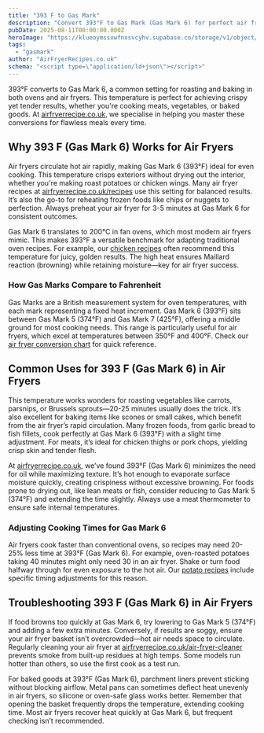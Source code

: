 ```yaml
---
title: "393 F to Gas Mark"
description: "Convert 393°F to Gas Mark (Gas Mark 6) for perfect air fryer and oven cooking. Includes UK conversion charts and temperature tips."
pubDate: 2025-08-11T00:00:00.000Z
heroImage: "https://klueoymssxwfnxsvcyhv.supabase.co/storage/v1/object/public/md/393-f-to-gas-mark-0ed59841.png"
tags:
  - "gasmark"
author: "AirFryerRecipes.co.uk"
schema: "<script type=\"application/ld+json\"></script>"
---
```


<p>393°F converts to Gas Mark 6, a common setting for roasting and baking in both ovens and air fryers. This temperature is perfect for achieving crispy yet tender results, whether you're cooking meats, vegetables, or baked goods. At <a href=https://www.airfryerrecipe.co.uk>airfryerrecipe.co.uk</a>, we specialise in helping you master these conversions for flawless meals every time.</p>

<h2>Why 393 F (Gas Mark 6) Works for Air Fryers</h2>
<p>Air fryers circulate hot air rapidly, making Gas Mark 6 (393°F) ideal for even cooking. This temperature crisps exteriors without drying out the interior, whether you're making roast potatoes or chicken wings. Many air fryer recipes at <a href=https://www.airfryerrecipe.co.uk/recipes>airfryerrecipe.co.uk/recipes</a> use this setting for balanced results. It’s also the go-to for reheating frozen foods like chips or nuggets to perfection. Always preheat your air fryer for 3-5 minutes at Gas Mark 6 for consistent outcomes.</p>

<p>Gas Mark 6 translates to 200°C in fan ovens, which most modern air fryers mimic. This makes 393°F a versatile benchmark for adapting traditional oven recipes. For example, our <a href=https://www.airfryerrecipe.co.uk/recipe-category/chicken>chicken recipes</a> often recommend this temperature for juicy, golden results. The high heat ensures Maillard reaction (browning) while retaining moisture—key for air fryer success.</p>

<h3>How Gas Marks Compare to Fahrenheit</h3>
<p>Gas Marks are a British measurement system for oven temperatures, with each mark representing a fixed heat increment. Gas Mark 6 (393°F) sits between Gas Mark 5 (374°F) and Gas Mark 7 (425°F), offering a middle ground for most cooking needs. This range is particularly useful for air fryers, which excel at temperatures between 350°F and 400°F. Check our <a href=https://www.airfryerrecipe.co.uk/air-fryer-conversion-chart>air fryer conversion chart</a> for quick reference.</p>

<h2>Common Uses for 393 F (Gas Mark 6) in Air Fryers</h2>
<p>This temperature works wonders for roasting vegetables like carrots, parsnips, or Brussels sprouts—20-25 minutes usually does the trick. It’s also excellent for baking items like scones or small cakes, which benefit from the air fryer’s rapid circulation. Many frozen foods, from garlic bread to fish fillets, cook perfectly at Gas Mark 6 (393°F) with a slight time adjustment. For meats, it’s ideal for chicken thighs or pork chops, yielding crisp skin and tender flesh.</p>

<p>At <a href=https://www.airfryerrecipe.co.uk>airfryerrecipe.co.uk</a>, we’ve found 393°F (Gas Mark 6) minimizes the need for oil while maximizing texture. It’s hot enough to evaporate surface moisture quickly, creating crispiness without excessive browning. For foods prone to drying out, like lean meats or fish, consider reducing to Gas Mark 5 (374°F) and extending the time slightly. Always use a meat thermometer to ensure safe internal temperatures.</p>

<h3>Adjusting Cooking Times for Gas Mark 6</h3>
<p>Air fryers cook faster than conventional ovens, so recipes may need 20-25% less time at 393°F (Gas Mark 6). For example, oven-roasted potatoes taking 40 minutes might only need 30 in an air fryer. Shake or turn food halfway through for even exposure to the hot air. Our <a href=https://www.airfryerrecipe.co.uk/recipe-category/potatoes>potato recipes</a> include specific timing adjustments for this reason.</p>

<h2>Troubleshooting 393 F (Gas Mark 6) in Air Fryers</h2>
<p>If food browns too quickly at Gas Mark 6, try lowering to Gas Mark 5 (374°F) and adding a few extra minutes. Conversely, if results are soggy, ensure your air fryer basket isn’t overcrowded—hot air needs space to circulate. Regularly cleaning your air fryer at <a href=https://www.airfryerrecipe.co.uk/air-fryer-cleaner>airfryerrecipe.co.uk/air-fryer-cleaner</a> prevents smoke from built-up residues at high temps. Some models run hotter than others, so use the first cook as a test run.</p>

<p>For baked goods at 393°F (Gas Mark 6), parchment liners prevent sticking without blocking airflow. Metal pans can sometimes deflect heat unevenly in air fryers, so silicone or oven-safe glass works better. Remember that opening the basket frequently drops the temperature, extending cooking time. Most air fryers recover heat quickly at Gas Mark 6, but frequent checking isn’t recommended.</p>
